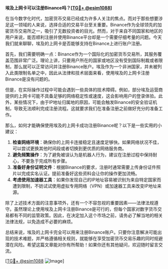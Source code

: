 **埃及上网卡可以注册Binance吗？[[TG💪+ @esim1088](https://t.me/s/esim1088)]**

在当今数字化时代，加密货币交易已经成为许多人关注的焦点。而对于那些想要涉足这一领域的人来说，选择合适的交易平台至关重要。Binance作为全球领先的加密货币交易所之一，吸引了无数投资者的目光。然而，对于来自不同国家和地区的用户来说，能否顺利注册并使用Binance平台却是一个需要仔细考量的问题。今天我们就来聊聊，埃及的上网卡是否能够支持在Binance上进行账户注册。

首先，我们需要明确一点：Binance作为一个国际化的加密货币交易所，其服务覆盖范围非常广泛。理论上讲，只要用户所在的国家或地区没有受到国际制裁或者限制，那么就可以正常访问并注册Binance账户。埃及作为一个非洲国家，并未被列入此类限制名单之中，因此从法律和技术层面来看，使用埃及的上网卡注册Binance是没有问题的。

但是，在实际操作过程中可能会遇到一些具体的技术障碍。例如，部分埃及运营商提供的上网卡可能不具备足够的网络稳定性或速度，这会影响用户的登录体验。此外，某些情况下，由于IP地址归属地的原因，可能会触发Binance的安全验证机制，导致无法顺利完成注册流程。这就要求我们在准备注册之前做好充分的准备工作。

那么，如何才能确保使用埃及的上网卡成功注册Binance呢？以下是一些实用的小建议：

1. **检查网络环境**：确保你的上网卡连接稳定且速度足够快。如果网络状况不佳，可以尝试更换其他时间段或者切换到更优质的网络服务商。
2. **避免频繁操作**：为了避免被误认为是机器人行为，建议在注册过程中保持耐心，不要急于完成所有步骤。
3. **准备好身份证明文件**：根据Binance的要求，注册时通常需要上传身份证件照片以完成实名认证。提前准备好这些资料会让你的操作更加流畅。
4. **考虑使用加速器工具**：如果你发现自己的IP地址容易被识别为来自特定国家而遭到限制，不妨试试使用虚拟专用网络（VPN）或加速器工具来改变IP地址来源。

除了上述技术方面的注意事项外，还有一个不容忽视的重要因素——法律法规遵守。虽然理论上使用埃及上网卡注册Binance是可行的，但每个国家对数字货币交易都有不同的监管政策。因此，在决定加入这个市场之前，请务必了解当地的相关法律法规，以免造成不必要的麻烦。

总结来说，埃及的上网卡完全可以用来注册Binance账户。只要你注意解决可能出现的技术难题，并严格遵循相关规则，就能够在享受加密货币交易乐趣的同时规避潜在风险。希望这篇文章能对你有所帮助！如果你还有其他疑问，欢迎随时留言交流。

[[TG💪+ @esim1088](https://t.me/s/esim1088) ![Image](https://i.postimg.cc/4NQfJmqS/Snipaste-2025-05-13-00-14-12.png)]